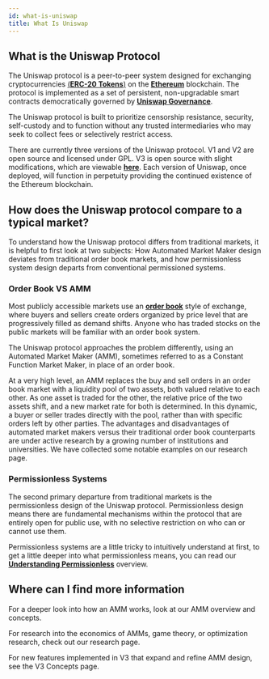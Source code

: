```yaml
---
id: what-is-uniswap
title: What Is Uniswap
---
```


## What is the Uniswap Protocol

The Uniswap protocol is a peer-to-peer system designed for exchanging cryptocurrencies [(**ERC-20 Tokens**)](https://ethereum.org/en/developers/docs/standards/tokens/erc-20/) on the [**Ethereum**](https://ethereum.org/) blockchain. The protocol is implemented as a set of persistent, non-upgradable smart contracts democratically governed by [**Uniswap Governance**](https://gov.uniswap.org/).

The Uniswap protocol is built to prioritize censorship resistance, security, self-custody and to function without any trusted intermediaries who may seek to collect fees or selectively restrict access. 

There are currently three versions of the Uniswap protocol. V1 and V2 are open source and licensed under GPL. V3 is open source with slight modifications, which are viewable [**here**](https://github.com/Uniswap/uniswap-v3-core/blob/main/LICENSE). Each version of Uniswap, once deployed, will function in perpetuity providing the continued existence of the Ethereum blockchain. 

## How does the Uniswap protocol compare to a typical market?

To understand how the Uniswap protocol differs from traditional markets, it is helpful to first look at two subjects: How Automated Market Maker design deviates from traditional order book markets, and how permissionless system design departs from conventional permissioned systems.

### Order Book VS AMM

Most publicly accessible markets use an [**order book**](https://www.investopedia.com/terms/o/order-book.asp) style of exchange, where buyers and sellers create orders organized by price level that are progressively filled as demand shifts. Anyone who has traded stocks on the public markets will be familiar with an order book system.

The Uniswap protocol approaches the problem differently, using an Automated Market Maker (AMM), sometimes referred to as a Constant Function Market Maker, in place of an order book.

At a very high level, an AMM replaces the buy and sell orders in an order book market with a liquidity pool of two assets, both valued relative to each other. As one asset is traded for the other, the relative price of the two assets shift, and a new market rate for both is determined. In this dynamic, a buyer or seller trades directly with the pool, rather than with specific orders left by other parties. The advantages and disadvantages of automated market makers versus their traditional order book counterparts are under active research by a growing number of institutions and universities. We have collected some notable examples on our research page.

### Permissionless Systems

The second primary departure from traditional markets is the permissionless design of the Uniswap protocol. Permissionless design means there are fundamental mechanisms within the protocol that are entirely open for public use, with no selective restriction on who can or cannot use them.

Permissionless systems are a little tricky to intuitively understand at first, to get a little deeper into what permissionless means, you can read our [**Understanding Permissionless**](./understanding-permissionless) overview.

## Where can I find more information

For a deeper look into how an AMM works, look at our AMM overview and concepts.

For research into the economics of AMMs, game theory, or optimization research, check out our research page. 

For new features implemented in V3 that expand and refine AMM design, see the V3 Concepts page.

